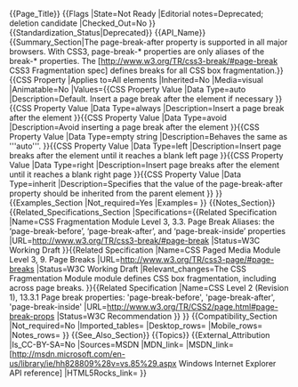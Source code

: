 {{Page_Title}}
{{Flags
|State=Not Ready
|Editorial notes=Deprecated; deletion candidate
|Checked_Out=No
}}
{{Standardization_Status|Deprecated}}
{{API_Name}}
{{Summary_Section|The page-break-after property is supported in all major browsers. With CSS3, page-break-* properties are only aliases of the break-* properties. The [http://www.w3.org/TR/css3-break/#page-break CSS3 Fragmentation spec] defines breaks for all CSS box fragmentation.}}
{{CSS Property
|Applies to=All elements
|Inherited=No
|Media=visual
|Animatable=No
|Values={{CSS Property Value
|Data Type=auto
|Description=Default. Insert a page break after the element if necessary
}}{{CSS Property Value
|Data Type=always
|Description=Insert a page break after the element
}}{{CSS Property Value
|Data Type=avoid
|Description=Avoid inserting a page break after the element
}}{{CSS Property Value
|Data Type=empty string
|Description=Behaves the same as '''auto'''.
}}{{CSS Property Value
|Data Type=left
|Description=Insert page breaks after the element until it reaches a blank left page
}}{{CSS Property Value
|Data Type=right
|Description=Insert page breaks after the element until it reaches a blank right page
}}{{CSS Property Value
|Data Type=inherit
|Description=Specifies that the value of the page-break-after property should be inherited from the parent element
}}
}}
{{Examples_Section
|Not_required=Yes
|Examples=
}}
{{Notes_Section}}
{{Related_Specifications_Section
|Specifications={{Related Specification
|Name=CSS Fragmentation Module Level 3, 3.3. Page Break Aliases: the ‘page-break-before’, ‘page-break-after’, and ‘page-break-inside’ properties
|URL=http://www.w3.org/TR/css3-break/#page-break
|Status=W3C Working Draft
}}{{Related Specification
|Name=CSS Paged Media Module Level 3, 9. Page Breaks
|URL=http://www.w3.org/TR/css3-page/#page-breaks
|Status=W3C Working Draft
|Relevant_changes=The CSS Fragmentation Module module defines CSS box fragmentation, including across page breaks.
}}{{Related Specification
|Name=CSS Level 2 (Revision 1), 13.3.1 Page break properties: 'page-break-before', 'page-break-after', 'page-break-inside'
|URL=http://www.w3.org/TR/CSS2/page.html#page-break-props
|Status=W3C Recommendation
}}
}}
{{Compatibility_Section
|Not_required=No
|Imported_tables=
|Desktop_rows=
|Mobile_rows=
|Notes_rows=
}}
{{See_Also_Section}}
{{Topics}}
{{External_Attribution
|Is_CC-BY-SA=No
|Sources=MSDN
|MDN_link=
|MSDN_link=[http://msdn.microsoft.com/en-us/library/ie/hh828809%28v=vs.85%29.aspx Windows Internet Explorer API reference]
|HTML5Rocks_link=
}}